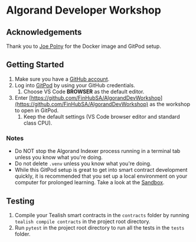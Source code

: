 # Algorand Developer Workshop

## Acknowledgements
Thank you to [Joe Polny](https://github.com/joe-p) for the Docker image and GitPod setup.

## Getting Started
1. Make sure you have a [GitHub account](https://github.com/join).
2. Log into [GitPod](https://www.gitpod.io/) by using your GitHub credentials.
    1. Choose VS Code **BROWSER** as the default editor.
3. Enter [https://github.com/FinHubSA/AlgorandDevWorkshop](https://github.com/FinHubSA/AlgorandDevWorkshop) as the workshop to open in GitPod.
    1. Keep the default settings (VS Code browser editor and standard class CPU).

### Notes
*  Do NOT stop the Algorand Indexer process running in a terminal tab unless you know what you're doing.
*  Do not delete `.venv` unless you know what you're doing.
*  While this GitPod setup is great to get into smart contract development quickly, it is recommended that you set up a local environment on your computer for prolonged learning. Take a look at the [Sandbox](https://github.com/algorand/sandbox).

## Testing
1. Compile your Tealish smart contracts in the `contracts` folder by running `tealish compile contracts` in the project root directory.
2. Run `pytest` in the project root directory to run all the tests in the `tests` folder.

